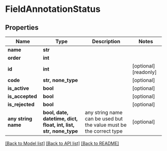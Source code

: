 # FieldAnnotationStatus


## Properties
Name | Type | Description | Notes
------------ | ------------- | ------------- | -------------
**name** | **str** |  | 
**order** | **int** |  | 
**id** | **int** |  | [optional] [readonly] 
**code** | **str, none_type** |  | [optional] 
**is_active** | **bool** |  | [optional] 
**is_accepted** | **bool** |  | [optional] 
**is_rejected** | **bool** |  | [optional] 
**any string name** | **bool, date, datetime, dict, float, int, list, str, none_type** | any string name can be used but the value must be the correct type | [optional]

[[Back to Model list]](../README.md#documentation-for-models) [[Back to API list]](../README.md#documentation-for-api-endpoints) [[Back to README]](../README.md)


